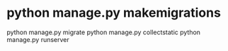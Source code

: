 # python manage.py makemigrations
python manage.py migrate
python manage.py collectstatic
python manage.py runserver
